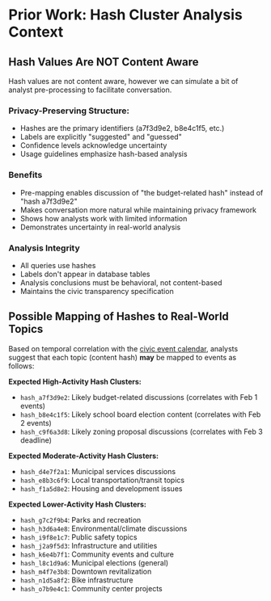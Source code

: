 # Prior Work: Hash Cluster Analysis Context

## Hash Values Are NOT Content Aware

Hash values are not content aware, however we can simulate a bit of analyst pre-processing to facilitate conversation. 

### Privacy-Preserving Structure:

- Hashes are the primary identifiers (a7f3d9e2, b8e4c1f5, etc.)
- Labels are explicitly "suggested" and "guessed"
- Confidence levels acknowledge uncertainty
- Usage guidelines emphasize hash-based analysis

### Benefits

- Pre-mapping enables discussion of "the budget-related hash" instead of "hash a7f3d9e2"
- Makes conversation more natural while maintaining privacy framework
- Shows how analysts work with limited information
- Demonstrates uncertainty in real-world analysis

### Analysis Integrity

- All queries use hashes
- Labels don't appear in database tables
- Analysis conclusions must be behavioral, not content-based
- Maintains the civic transparency specification
  
## Possible Mapping of Hashes to Real-World Topics

Based on temporal correlation with the [civic event calendar](./06_calendar_scope.md), analysts suggest that each topic (content hash) **may** be mapped to events as follows: 

**Expected High-Activity Hash Clusters:**
- `hash_a7f3d9e2`: Likely budget-related discussions (correlates with Feb 1 events)
- `hash_b8e4c1f5`: Likely school board election content (correlates with Feb 2 events)  
- `hash_c9f6a3d8`: Likely zoning proposal discussions (correlates with Feb 3 deadline)

**Expected Moderate-Activity Hash Clusters:**
- `hash_d4e7f2a1`: Municipal services discussions
- `hash_e8b3c6f9`: Local transportation/transit topics
- `hash_f1a5d8e2`: Housing and development issues

**Expected Lower-Activity Hash Clusters:**
- `hash_g7c2f9b4`: Parks and recreation
- `hash_h3d6a4e8`: Environmental/climate discussions  
- `hash_i9f8e1c7`: Public safety topics
- `hash_j2a9f5d3`: Infrastructure and utilities
- `hash_k6e4b7f1`: Community events and culture
- `hash_l8c1d9a6`: Municipal elections (general)
- `hash_m4f7e3b8`: Downtown revitalization
- `hash_n1d5a8f2`: Bike infrastructure
- `hash_o7b9e4c1`: Community center projects
